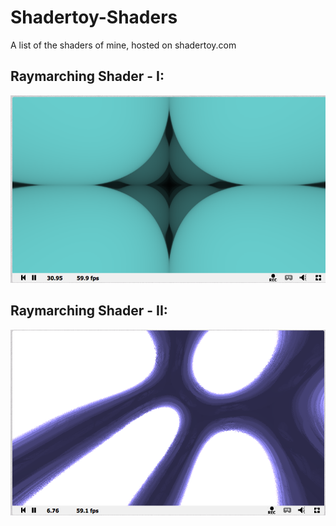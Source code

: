 # Shadertoy-Shaders
A list of the shaders of mine, hosted on shadertoy.com

## Raymarching Shader - I:
![Image](https://raw.githubusercontent.com/l0ftyWhizZ/Shadertoy-Shaders/master/Screenshots/Screen%20Shot%202017-03-22%20at%203.53.57%20PM.png?raw=true)
<br>

## Raymarching Shader - II:
![Image](https://raw.githubusercontent.com/l0ftyWhizZ/Shadertoy-Shaders/master/Screenshots/Screen%20Shot%202017-03-22%20at%203.54.09%20PM.png?raw=true)
